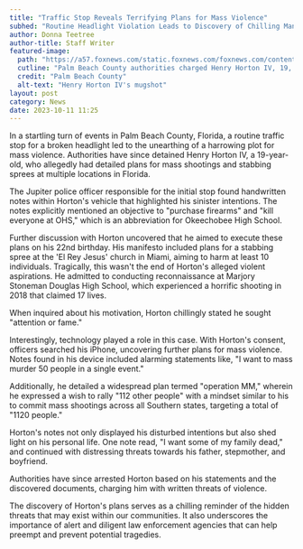 ```yaml
---
title: "Traffic Stop Reveals Terrifying Plans for Mass Violence"
subhed: "Routine Headlight Violation Leads to Discovery of Chilling Manifesto"
author: Donna Teetree
author-title: Staff Writer
featured-image: 
  path: "https://a57.foxnews.com/static.foxnews.com/foxnews.com/content/uploads/2023/10/720/405/download.jpg?ve=1&tl=1"
  cutline: "Palm Beach County authorities charged Henry Horton IV, 19, with making written threats to kill after a Jupiter police officer conducting a traffic stop found handwritten notes from the suspect detailing his plans."
  credit: "Palm Beach County"
  alt-text: "Henry Horton IV's mugshot"
layout: post
category: News
date: 2023-10-11 11:25
---
```


In a startling turn of events in Palm Beach County, Florida, a routine traffic stop for a broken headlight led to the unearthing of a harrowing plot for mass violence. Authorities have since detained Henry Horton IV, a 19-year-old, who allegedly had detailed plans for mass shootings and stabbing sprees at multiple locations in Florida.

The Jupiter police officer responsible for the initial stop found handwritten notes within Horton's vehicle that highlighted his sinister intentions. The notes explicitly mentioned an objective to "purchase firearms" and "kill everyone at OHS," which is an abbreviation for Okeechobee High School.

Further discussion with Horton uncovered that he aimed to execute these plans on his 22nd birthday. His manifesto included plans for a stabbing spree at the 'El Rey Jesus' church in Miami, aiming to harm at least 10 individuals. Tragically, this wasn't the end of Horton's alleged violent aspirations. He admitted to conducting reconnaissance at Marjory Stoneman Douglas High School, which experienced a horrific shooting in 2018 that claimed 17 lives.

When inquired about his motivation, Horton chillingly stated he sought "attention or fame."

Interestingly, technology played a role in this case. With Horton's consent, officers searched his iPhone, uncovering further plans for mass violence. Notes found in his device included alarming statements like, "I want to mass murder 50 people in a single event."

Additionally, he detailed a widespread plan termed "operation MM," wherein he expressed a wish to rally "112 other people" with a mindset similar to his to commit mass shootings across all Southern states, targeting a total of "1120 people."

Horton's notes not only displayed his disturbed intentions but also shed light on his personal life. One note read, "I want some of my family dead," and continued with distressing threats towards his father, stepmother, and boyfriend.

Authorities have since arrested Horton based on his statements and the discovered documents, charging him with written threats of violence.

The discovery of Horton's plans serves as a chilling reminder of the hidden threats that may exist within our communities. It also underscores the importance of alert and diligent law enforcement agencies that can help preempt and prevent potential tragedies.
